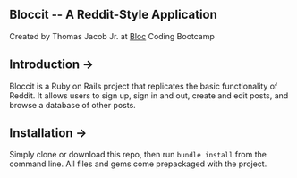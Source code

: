 ## Bloccit -- A Reddit-Style Application ##

Created by Thomas Jacob Jr. at [Bloc](http://bloc.io)
Coding Bootcamp

## Introduction ->

Bloccit is a Ruby on Rails project that replicates the basic
functionality of Reddit. It allows users to sign up, sign in and out,
create and edit posts, and browse a database of other posts.

## Installation ->

Simply clone or download this repo, then run `bundle install` from the  
command line. All files and gems come prepackaged with the project. 
